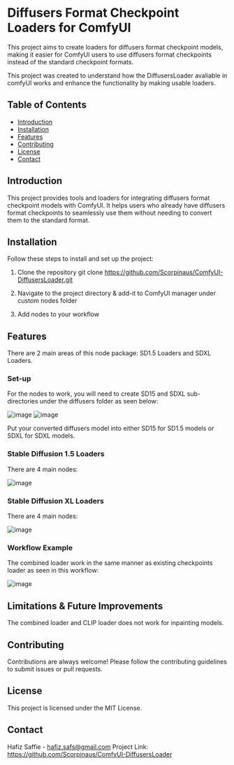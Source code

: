 # Diffusers Format Checkpoint Loaders for ComfyUI

This project aims to create loaders for diffusers format checkpoint models, making it easier for ComfyUI users to use diffusers format checkpoints instead of the standard checkpoint formats.

This project was created to understand how the DiffusersLoader avaliable in comfyUI works and enhance the functionality by making usable loaders.

## Table of Contents

- [Introduction](#introduction)
- [Installation](#installation)
- [Features](#features)
- [Contributing](#contributing)
- [License](#license)
- [Contact](#contact)

## Introduction

This project provides tools and loaders for integrating diffusers format checkpoint models with ComfyUI. It helps users who already have diffusers format checkpoints to seamlessly use them without needing to convert them to the standard format.

## Installation

Follow these steps to install and set up the project:
1. Clone the repository
git clone https://github.com/Scorpinaus/ComfyUI-DiffusersLoader.git

2. Navigate to the project directory & add-it to ComfyUI manager under custom nodes folder

3. Add nodes to your workflow

## Features
There are 2 main areas of this node package: SD1.5 Loaders and SDXL Loaders.

### Set-up

For the nodes to work, you will need to create SD15 and SDXL sub-directories under the diffusers folder as seen below:

![image](https://github.com/Scorpinaus/ComfyUI-DiffusersLoader/assets/85672737/b6d779da-5481-4666-ba24-faf2063ee76d)  ![image](https://github.com/Scorpinaus/ComfyUI-DiffusersLoader/assets/85672737/7f71b2bd-172b-4380-9653-a1a2d0a09799)

Put your converted diffusers model into either SD15 for SD1.5 models or SDXL for SDXL models.

### Stable Diffusion 1.5 Loaders

There are 4 main nodes:

![image](https://github.com/Scorpinaus/ComfyUI-DiffusersLoader/assets/85672737/93e8627d-4827-45cc-af98-3f9182133339)


### Stable Diffusion XL Loaders

There are 4 main nodes:

![image](https://github.com/Scorpinaus/ComfyUI-DiffusersLoader/assets/85672737/0d3121b6-ba7f-47fb-94a3-018c656598fe)

### Workflow Example
The combined loader work in the same manner as existing checkpoints loader as seen in this workflow: 

![image](https://github.com/Scorpinaus/ComfyUI-DiffusersLoader/assets/85672737/6b079ac4-1479-43e2-87f6-879919e34d0b)

## Limitations & Future Improvements
The combined loader and CLIP loader does not work for inpainting models.


## Contributing
Contributions are always welcome! Please follow the contributing guidelines to submit issues or pull requests.

## License
This project is licensed under the MIT License.

## Contact

Hafiz Saffie - hafiz.safs@gmail.com
Project Link: https://github.com/Scorpinaus/ComfyUI-DiffusersLoader
